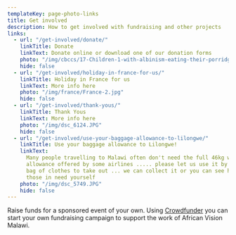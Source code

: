 ```yaml
---
templateKey: page-photo-links
title: Get involved
description: How to get involved with fundraising and other projects
links:
  - url: "/get-involved/donate/"
    linkTitle: Donate
    linkText: Donate online or download one of our donation forms
    photo: "/img/cbccs/17-Children-1-with-albinism-eating-their-porridge.jpg"
    hide: false
  - url: "/get-involved/holiday-in-france-for-us/"
    linkTitle: Holiday in France for us
    linkText: More info here
    photo: "/img/france/France-2.jpg"
    hide: false
  - url: "/get-involved/thank-yous/"
    linkTitle: Thank Yous
    linkText: More info here
    photo: "/img/dsc_6124.JPG"
    hide: false
  - url: "/get-involved/use-your-baggage-allowance-to-lilongwe/"
    linkTitle: Use your baggage allowance to Lilongwe!
    linkText:
      Many people travelling to Malawi often don't need the full 46kg weight
      allowance offered by some airlines ..... please let us use it by giving you a
      bag of clothes to take out ... we can collect it or you can see how it reaches
      those in need yourself
    photo: "/img/dsc_5749.JPG"
    hide: false
---
```


Raise funds for a sponsored event of your own. Using [Crowdfunder](https://www.crowdfunder.co.uk/apf/step/basics/7nPGOrqW) you can start your own fundraising campaign to support the work of African Vision Malawi.
